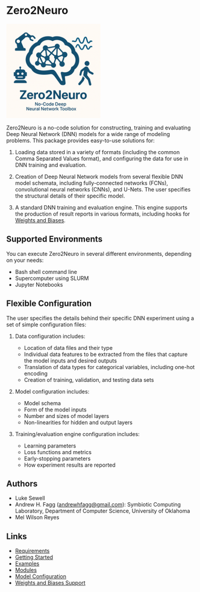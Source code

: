 # Zero2Neuro
<img SRC="../images/zero2neuro2.png" height="250" alt="Zero2Neuro Icon">



Zero2Neuro is a no-code solution for constructing, training and
evaluating Deep Neural Network (DNN) models for a wide range of modeling
problems.  This package provides easy-to-use solutions for:

1. Loading data stored in a variety of formats (including the common
Comma Separated Values format), and configuring the data for use in
DNN training and evaluation.

2. Creation of Deep Neural Network models from several flexible DNN
model schemata, including fully-connected networks (FCNs), convolutional
neural networks (CNNs), and U-Nets.  The user specifies the
structural details of their specific model.

3. A standard DNN training and evaluation engine.  This engine
supports the production of result reports in various formats,
including hooks for [Weights and Biases](https://wandb.ai).

## Supported Environments

You can execute Zero2Neuro in several different environments, depending on your needs:

- Bash shell command line
- Supercomputer using SLURM
- Jupyter Notebooks

## Flexible Configuration

The user specifies the details behind their specific DNN experiment
using a set of simple configuration files:

1. Data configuration includes:
	- Location of data files and their type
	- Individual data features to be extracted from the files that
capture the model inputs and desired outputs
	- Translation of data types for categorical variables,
including one-hot encoding
	- Creation of training, validation, and testing data sets

2. Model configuration includes:
	- Model schema
	- Form of the model inputs
	- Number and sizes of model layers
	- Non-linearities for hidden and output layers

3. Training/evaluation engine configuration includes:
	- Learning parameters
	- Loss functions and metrics
	- Early-stopping parameters
	- How experiment results are reported


## Authors
- Luke Sewell
- Andrew H. Fagg (andrewhfagg@gmail.com): Symbiotic Computing
Laboratory, Department of Computer Science, University of Oklahoma
- Mel Wilson Reyes

## Links
- [Requirements](requirements.md)
- [Getting Started](getting_started.md)
- [Examples](examples/index.md)
- [Modules](modules/index.md)
- [Model Configuration](api/index.md)
- [Weights and Biases Support](wandb.md)


